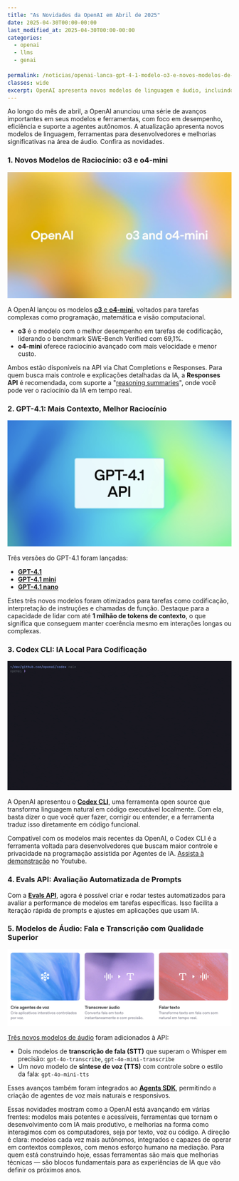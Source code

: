 ```yaml
---
title: "As Novidades da OpenAI em Abril de 2025"
date: 2025-04-30T00:00-00:00
last_modified_at: 2025-04-30T00:00-00:00
categories:
  - openai
  - llms
  - genai

permalink: /noticias/openai-lanca-gpt-4-1-modelo-o3-e-novos-modelos-de-audio
classes: wide
excerpt: OpenAI apresenta novos modelos de linguagem e áudio, incluindo o GPT-4.1, o modelo o3 e ferramentas para desenvolvedores. As novidades abrem caminhos para agentes mais autônomos e experiências multimodais mais naturais.
---
```


Ao longo do mês de abril, a OpenAI anunciou uma série de avanços importantes em seus modelos e ferramentas, com foco em desempenho, eficiência e suporte a agentes autônomos. A atualização apresenta novos modelos de linguagem, ferramentas para desenvolvedores e melhorias significativas na área de áudio. Confira as novidades.

### **1. Novos Modelos de Raciocínio: o3 e o4-mini**

![Novos modelos de racioncício da OpenAI](/images/openai_o3_o4-mini.png)

A OpenAI lançou os modelos [**o3** e **o4-mini**](https://platform.openai.com/docs/models/compare?model=o3), voltados para tarefas complexas como programação, matemática e visão computacional.

- **o3** é o modelo com o melhor desempenho em tarefas de codificação, liderando o benchmark SWE-Bench Verified com 69,1%.
- **o4-mini** oferece raciocínio avançado com mais velocidade e menor custo.

Ambos estão disponíveis na API via Chat Completions e Responses. Para quem busca mais controle e explicações detalhadas da IA, a **Responses API** é recomendada, com suporte a "[reasoning summaries](https://platform.openai.com/docs/guides/reasoning?api-mode=responses#reasoning-summaries)", onde você pode ver o raciocínio da IA em tempo real.

### **2. GPT-4.1: Mais Contexto, Melhor Raciocínio**

![Novas versões do GPT4.1](/images/gpt_4_1_api.png)
 
Três versões do GPT-4.1 foram lançadas:

- [**GPT-4.1**](https://platform.openai.com/docs/models/gpt-4.1)
- [**GPT-4.1 mini**](https://platform.openai.com/docs/models/gpt-4.1-mini)
- [**GPT-4.1 nano**](https://platform.openai.com/docs/models/gpt-4.1-nano)

Estes três novos modelos foram otimizados para tarefas como codificação, interpretação de instruções e chamadas de função. Destaque para a capacidade de lidar com até **1 milhão de tokens de contexto**, o que significa que conseguem manter coerência mesmo em interações longas ou complexas.

### **3. Codex CLI: IA Local Para Codificação**

![Lançamento o Codex CLI](/images/codex_cli.gif)

A OpenAI apresentou o [**Codex CLI**](https://github.com/openai/codex), uma ferramenta open source que transforma linguagem natural em código executável localmente. Com ela, basta dizer o que você quer fazer, corrigir ou entender, e a ferramenta traduz isso diretamente em código funcional.

Compatível com os modelos mais recentes da OpenAI, o Codex CLI é a ferramenta voltada para desenvolvedores que buscam maior controle e privacidade na programação assistida por Agentes de IA. [Assista à demonstração](https://www.youtube.com/watch?v=FUq9qRwrDrI) no Youtube.

### **4. Evals API: Avaliação Automatizada de Prompts**

Com a [**Evals API**](https://platform.openai.com/docs/guides/evals), agora é possível criar e rodar testes automatizados para avaliar a performance de modelos em tarefas específicas. Isso facilita a iteração rápida de prompts e ajustes em aplicações que usam IA.

### **5. Modelos de Áudio: Fala e Transcrição com Qualidade Superior**

![Novos modelos de áudio para STT e TTS](/images/audio_models.png)

[Três novos modelos de áudio](https://platform.openai.com/docs/guides/audio) foram adicionados à API:

- Dois modelos de **transcrição de fala (STT)** que superam o Whisper em precisão: `gpt-4o-transcribe`, `gpt-4o-mini-transcribe`
- Um novo modelo de **síntese de voz (TTS)** com controle sobre o estilo da fala: `gpt-4o-mini-tts`

Esses avanços também foram integrados ao [**Agents SDK**](https://platform.openai.com/docs/guides/voice-agents), permitindo a criação de agentes de voz mais naturais e responsivos.

Essas novidades mostram como a OpenAI está avançando em várias frentes: modelos mais potentes e acessíveis, ferramentas que tornam o desenvolvimento com IA mais produtivo, e melhorias na forma como interagimos com os computadores, seja por texto, voz ou código. A direção é clara: modelos cada vez mais autônomos, integrados e capazes de operar em contextos complexos, com menos esforço humano na mediação. Para quem está construindo hoje, essas ferramentas são mais que melhorias técnicas — são blocos fundamentais para as experiências de IA que vão definir os próximos anos.
